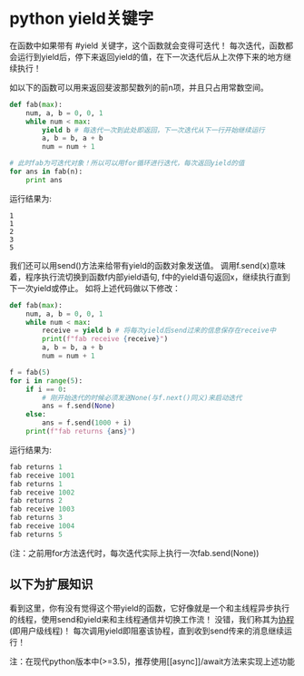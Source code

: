 # python yield关键字
在函数中如果带有 #yield 关键字，这个函数就会变得可迭代！
每次迭代，函数都会运行到yield后，停下来返回yield的值，在下一次迭代后从上次停下来的地方继续执行！

如以下的函数可以用来返回斐波那契数列的前n项，并且只占用常数空间。
```py
def fab(max): 
    num, a, b = 0, 0, 1 
    while num < max: 
        yield b # 每迭代一次到此处即返回，下一次迭代从下一行开始继续运行
        a, b = b, a + b 
        num = num + 1

# 此时fab为可迭代对象！所以可以用for循环进行迭代，每次返回yield的值
for ans in fab(n): 
    print ans
```
运行结果为:
```
1
1 
2 
3 
5
```

我们还可以用send()方法来给带有yield的函数对象发送值。
调用f.send(x)意味着，程序执行流切换到函数f内部yield语句, f中的yield语句返回x，继续执行直到下一次yield或停止。
如将上述代码做以下修改：
```py
def fab(max): 
    num, a, b = 0, 0, 1 
    while num < max: 
        receive = yield b # 将每次yield后send过来的信息保存在receive中
        print(f"fab receive {receive}")
        a, b = b, a + b 
        num = num + 1

f = fab(5)
for i in range(5):
    if i == 0:
        # 刚开始迭代的时候必须发送None(与f.next()同义)来启动迭代
        ans = f.send(None) 
    else:
        ans = f.send(1000 + i)
    print(f"fab returns {ans}")
```

运行结果为:
```py
fab returns 1
fab receive 1001
fab returns 1
fab receive 1002
fab returns 2
fab receive 1003
fab returns 3
fab receive 1004
fab returns 5
```
(注：之前用for方法迭代时，每次迭代实际上执行一次fab.send(None))

## 以下为扩展知识
看到这里，你有没有觉得这个带yield的函数，它好像就是一个和主线程异步执行的线程，使用send和yield来和主线程通信并切换工作流！
没错，我们称其为[协程](../os-knowledge/coroutine.md)(即用户级线程)！
每次调用yield即阻塞该协程，直到收到send传来的消息继续运行！

注：在现代python版本中(>=3.5)，推荐使用[[async]]/await方法来实现上述功能


